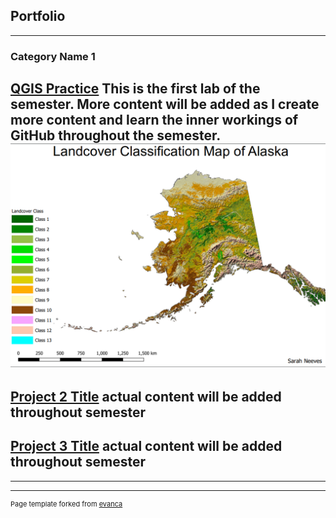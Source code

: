 ## Portfolio

---

### Category Name 1 

[QGIS Practice](/pdf/Neeves_Lab1.pdf)
This is the first lab of the semester. More content will be added as I create more content and learn the inner workings of GitHub throughout the semester. 
[<img src="alaska.png?raw=true"/>](/images/alaska.jpg)
---
[Project 2 Title](/images/comingsoon.jpg)
actual content will be added throughout semester
---
[Project 3 Title](/images/comingsoon.jpg)
actual content will be added throughout semester
---


---




---
<p style="font-size:11px">Page template forked from <a href="https://github.com/evanca/quick-portfolio">evanca</a></p>
<!-- Remove above link if you don't want to attibute -->
